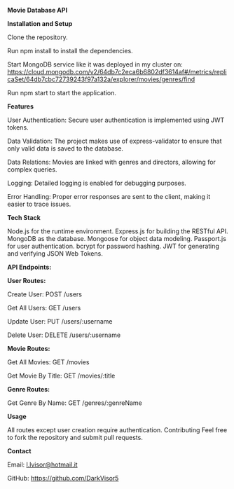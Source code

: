 **Movie Database API**


**Installation and Setup**

Clone the repository.

Run npm install to install the dependencies.

Start MongoDB service like it was deployed in my cluster on: https://cloud.mongodb.com/v2/64db7c2eca6b6802df3614af#/metrics/replicaSet/64db7cbc72739243f97a132a/explorer/movies/genres/find

Run npm start to start the application.

**Features**

User Authentication: Secure user authentication is implemented using JWT tokens.

Data Validation: The project makes use of express-validator to ensure that only valid data is saved to the database.

Data Relations: Movies are linked with genres and directors, allowing for complex queries.

Logging: Detailed logging is enabled for debugging purposes.

Error Handling: Proper error responses are sent to the client, making it easier to trace issues.

**Tech Stack**

Node.js for the runtime environment.
Express.js for building the RESTful API.
MongoDB as the database.
Mongoose for object data modeling.
Passport.js for user authentication.
bcrypt for password hashing.
JWT for generating and verifying JSON Web Tokens.



**API Endpoints:**


**User Routes:**

Create User: POST /users

Get All Users: GET /users

Update User: PUT /users/:username

Delete User: DELETE /users/:username


**Movie Routes:**

Get All Movies: GET /movies

Get Movie By Title: GET /movies/:title


**Genre Routes:**

Get Genre By Name: GET /genres/:genreName


**Usage**

All routes except user creation require authentication.
Contributing
Feel free to fork the repository and submit pull requests.

**Contact**

Email: l.lvisor@hotmail.it

GitHub: https://github.com/DarkVisor5
